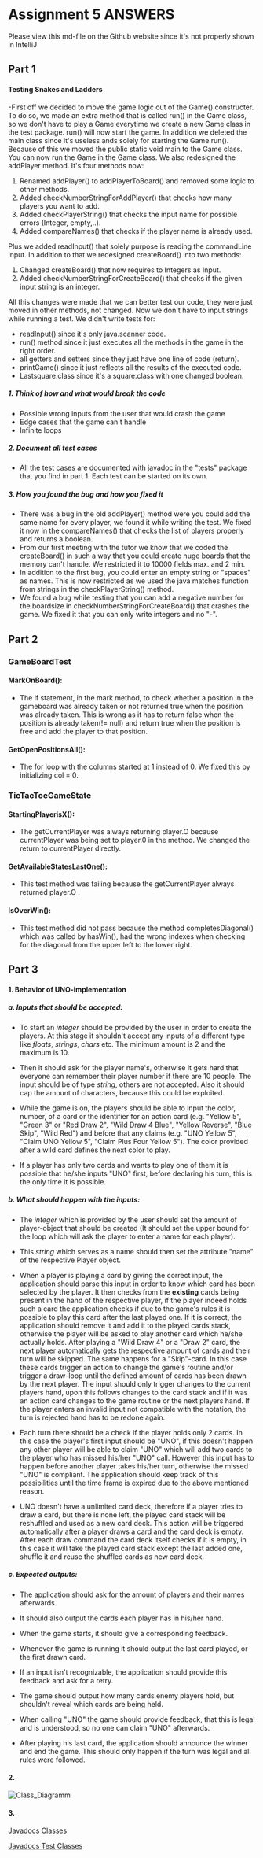 # Assignment 5 ANSWERS

Please view this md-file on the Github website since it's not properly shown in IntelliJ

## Part 1

#### Testing Snakes and Ladders

-First off we decided to move the game logic out of the Game() constructer. To do so, we made an extra method that is called run() in the Game class, so we don't have to play a Game everytime we create a new Game class in the test package. run() will now start the game. In addition we deleted the main class since it's useless ands solely for starting the Game.run(). Because of this we moved the public static void main to the Game class. You can now run the Game in the Game class.
We also redesigned the addPlayer method. It's four methods now:
1. Renamed addPlayer() to addPlayerToBoard() and removed some logic to other methods.
2. Added checkNumberStringForAddPlayer() that checks how many players you want to add.
3. Added checkPlayerString() that checks the input name for possible errors (Integer, empty,..).
4. Added compareNames() that checks if the player name is already used.

Plus we added readInput() that solely purpose is reading the commandLine input. In addition to that we redesigned createBoard() into two methods:
1. Changed createBoard() that now requires to Integers as Input.
2. Added checkNumberStringForCreateBoard() that checks if the given input string is an integer.

All this changes were made that we can better test our code, they were just moved in other methods, not changed. Now we don't have to input strings while running a test. We didn't write tests for: 
- readInput() since it's only java.scanner code. 
- run() method since it just executes all the methods in the game in the right order.
- all getters and setters since they just have one line of code (return).
- printGame() since it just reflects all the results of the executed code.
- Lastsquare.class since it's a square.class with one changed boolean.

##### 1. Think of how and what would break the code
- Possible wrong inputs from the user that would crash the game
- Edge cases that the game can't handle
- Infinite loops

##### 2. Document all test cases
- All the test cases are documented with javadoc in the "tests" package that you find in part 1. Each test can be started on its own.

##### 3. How you found the bug and how you fixed it
- There was a bug in the old addPlayer() method were you could add the same name for every player, we found it while writing the test. We fixed it now in the compareNames() that checks the list of players properly and returns a boolean. 
- From our first meeting with the tutor we know that we coded the createBoard() in such a way that you could create huge boards that the memory can't handle. We restricted it to 10000 fields max. and 2 min.
- In addition to the first bug, you could enter an empty string or "spaces" as names. This is now restricted as we used the java matches function from strings in the checkPlayerString() method.
- We found a bug while testing that you can add a negative number for the boardsize in checkNumberStringForCreateBoard() that crashes the game. We fixed it that you can only write integers and no "-".

## Part 2
### GameBoardTest
#### MarkOnBoard(): 
- The if statement, in the mark method, to check whether a position in the gameboard was already taken or not returned true when the position was already taken. This is wrong as it has to return false when the position is already taken(!= null) and return true when the position is free and add the player to that position.
#### GetOpenPositionsAll():
- The for loop with the columns started at 1 instead of 0. We fixed this by initializing col = 0.

### TicTacToeGameState
#### StartingPlayerisX(): 
- The getCurrentPlayer was always returning player.O because currentPlayer was being set to player.0 in the method. We changed the return to currentPlayer directly.

#### GetAvailableStatesLastOne(): 
- This test method was failing because the getCurrentPlayer always returned player.O .

#### IsOverWin():
- This test method did not pass because the method completesDiagonal() which was called by hasWin(), had the wrong indexes when checking for the diagonal from the upper left to the lower right.

## Part 3

#### 1. Behavior of UNO-implementation

##### a. Inputs that should be accepted:

* To start an _integer_ should be provided by the user in order to create the players. At this stage it shouldn't accept
any inputs of a different type like _floats_, _strings_, _chars_ etc. The minimum amount is 2 and the maximum is 10.

* Then it should ask for the player name's, otherwise it gets hard that everyone can remember their player number if
there are 10 people. The input should be of type _string_, others are not accepted. Also it should cap the amount of
characters, because this could be exploited.

* While the game is on, the players should be able to input the color, number, of a card or the identifier for an
action card (e.g. "Yellow 5", "Green 3" or "Red Draw 2", "Wild Draw 4 Blue", "Yellow Reverse", "Blue Skip", "Wild Red")
and before that any claims (e.g. "UNO Yellow 5", "Claim UNO Yellow 5", "Claim Plus Four Yellow 5").
The color provided after a wild card defines the next color to play.

* If a player has only two cards and wants to play one of them it is possible that he/she inputs "UNO" first, before
declaring his turn, this is the only time it is possible.

##### b. What should happen with the inputs:

* The _integer_ which is provided by the user should set the amount of player-object that should be created (It
should set the upper bound for the loop which will ask the player to enter a name for each player).

* This _string_ which serves as a name should then set the attribute "name" of the respective Player object.

* When a player is playing a card by giving the correct input, the application should parse this input in order to know 
which card has been selected by the player. It then checks from the **existing** cards being present in the hand of the 
respective player, if the player indeed holds such a card the application checks if due to the game's rules it is
possible to play this card after the last played one. If it is correct, the application should remove it and add it to 
the played cards stack, otherwise the player will be asked to play another card which he/she actually holds.
After playing a "Wild Draw 4" or a "Draw 2" card, the next player automatically gets the respective amount of cards and 
their turn will be skipped. The same happens for a "Skip"-card. In this case these cards trigger an action to change
the game's routine and/or trigger a draw-loop until the defined amount of cards has been drawn by the next player. The
input should only trigger changes to the current players hand, upon this follows changes to the card stack and if it was
an action card changes to the game routine or the next players hand. If the player enters an invalid input not 
compatible with the notation, the turn is rejected hand has to be redone again.

* Each turn there should be a check if the player holds only 2 cards. In this case the player's first input should be
"UNO", if this doesn't happen any other player will be able to claim "UNO" which will add two cards to the player who
has missed his/her "UNO" call. However this input has to happen before another player takes his/her turn, otherwise the
missed "UNO" is compliant. The application should keep track of this possibilities until the time frame is expired due
to the above mentioned reason.

* UNO doesn't have a unlimited card deck, therefore if a player tries to draw a card, but there is none left, the played
card stack will be reshuffled and used as a new card deck. This action will be triggered automatically after a player
draws a card and the card deck is empty. After each draw command the card deck itself checks if it is empty, in this
case it will take the played card stack except the last added one, shuffle it and reuse the shuffled cards as new card
deck.

##### c. Expected outputs:

* The application should ask for the amount of players and their names afterwards.

* It should also output the cards each player has in his/her hand.

* When the game starts, it should give a corresponding feedback.

* Whenever the game is running it should output the last card played, or the first drawn card.

* If an input isn't recognizable, the application should provide this feedback and ask for a retry.

* The game should output how many cards enemy players hold, but shouldn't reveal which cards are being held.

* When calling "UNO" the game should provide feedback, that this is legal and is understood, so no one can claim 
"UNO" afterwards.

* After playing his last card, the application should announce the winner and end the game. This should only happen
if the turn was legal and all rules were followed.

#### 2.
![Class_Diagramm](https://github.com/alainkueng/BINF4241-group08/blob/Dev/Assignment%205/Class%20Diagram.png)
#### 3.
[Javadocs Classes](https://github.com/alainkueng/BINF4241-group08/blob/Dev/Assignment%205/Part%203/Javadocs/Source%20Classes/)

[Javadocs Test Classes](https://github.com/alainkueng/BINF4241-group08/blob/Dev/Assignment%205/Part%203/Javadocs/Test%20Classes/)
